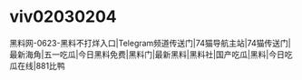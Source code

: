 # viv02030204
黑料网-0623-黑料不打烊入口|Telegram频道传送门|74猫导航主站|74猫传送门|最新海角|五一吃瓜|今日黑料免费|黑料门|最新黑料|黑料社|国产吃瓜|黑料|今日吃瓜在线|881比鸭
